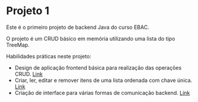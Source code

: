 # Projeto 1

Este é o primeiro projeto de backend Java do curso EBAC.

O projeto é um CRUD básico em memória utilizando uma lista do tipo TreeMap.

Habilidades práticas neste projeto:
- Design de aplicação frontend básica para realização das operações CRUD.
    [Link](src/main/java/com/barbosaleo/application/PrincipalFrame.java)
- Criar, ler, editar e remover itens de uma lista ordenada com chave única.
    [Link](src/main/java/com/barbosaleo/dao/ClienteMapDAO.java)
- Criação de interface para várias formas de comunicação backend.
    [Link](src/main/java/com/barbosaleo/dao/IClienteDAO.java)